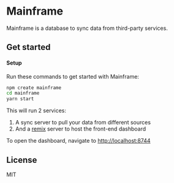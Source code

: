 # Mainframe

Mainframe is a database to sync data from third-party services.

## Get started

#### Setup

Run these commands to get started with Mainframe:

```sh
npm create mainframe
cd mainframe
yarn start
```

This will run 2 services:

1. A sync server to pull your data from different sources
2. And a [remix](http://remix.run/) server to host the front-end dashboard

To open the dashboard, navigate to <http://localhost:8744>

## License

MIT
